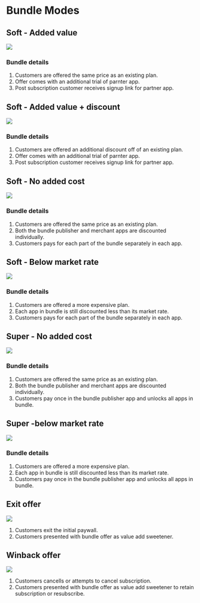 # Bundle Modes

## Soft - Added value 
![](../images/added-value.png)
### Bundle details
1. Customers are offered the same price as an existing plan.
2. Offer comes with an additional trial of parnter app.
3. Post subscription customer receives signup link for partner app.

## Soft - Added value + discount
![](../images/added-value-discount.png)
### Bundle details
1. Customers are offered an additional discount off of an existing plan.
2. Offer comes with an additional trial of parnter app.
3. Post subscription customer receives signup link for partner app.

## Soft - No added cost
![](../images/soft-bundle-no-added-cost.png)
### Bundle details
1. Customers are offered the same price as an existing plan.
2. Both the bundle publisher and merchant apps are discounted individually.
3. Customers pays for each part of the bundle separately in each app. 

## Soft - Below market rate
![](../images/soft-bundle-less-market-price.png)
### Bundle details
1. Customers are offered a more expensive plan. 
2. Each app in bundle is still discounted less than its market rate.
3. Customers pays for each part of the bundle separately in each app. 

## Super - No added cost
![](../images/super-bundle-no-added-cost.png)
### Bundle details
1. Customers are offered the same price as an existing plan.
2. Both the bundle publisher and merchant apps are discounted individually.
3. Customers pay once in the bundle publisher app and unlocks all apps in
   bundle.

## Super -below market rate 
![](../images/super-bundle-less-market-price.png)
### Bundle details
1. Customers are offered a more expensive plan.
2. Each app in bundle is still discounted less than its market rate.
3. Customers pay once in the bundle publisher app and unlocks all apps in
   bundle.

## Exit offer
![](../images/exit-bundle.png)
1. Customers exit the initial paywall.
2. Customers presented with bundle offer as value add sweetener.

## Winback offer
![](../images/winback-bundle.png)
1. Customers cancells or attempts to cancel subscription.
2. Customers presented with bundle offer as value add sweetener to retain
   subscription or resubscribe.
